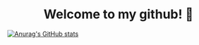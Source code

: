 <div id="header" align="center">
   <h1>Welcome to my github! 👋</h1>
</div>

[![Anurag's GitHub stats](https://github-readme-stats.vercel.app/api?username=anuraghazra)](https://github.com/Toshiven/github-readme-stats)

<!--
**Toshiven/Toshiven** is a ✨ _special_ ✨ repository because its `README.md` (this file) appears on your GitHub profile.

Here are some ideas to get you started:

- 🔭 I’m currently working on ...
- 🌱 I’m currently learning ...
- 👯 I’m looking to collaborate on ...
- 🤔 I’m looking for help with ...
- 💬 Ask me about ...
- 📫 How to reach me: ...
- 😄 Pronouns: ...
- ⚡ Fun fact: ...
-->
